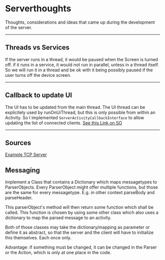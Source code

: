 # Serverthoughts

Thoughts, considerations and ideas that came up during the development of the server.
***
## Threads vs Services
If the server runs in a thread, it would be paused when the Screen is turned off. if it runs in a service, it would not run in parallel, unless in a thread itself.
So we will run it in a thread and be ok with it being possibly paused if the user turns off the device screen.

***
## Callback to update UI
The UI has to be updated from the main thread. The UI thread can be explicitely used by runOnUiThread, but this is only possible from within an Activity. So I implemented `ServerActivityCallbackInterface` to allow updating the list of connected clients.
[See this Link on SO](https://stackoverflow.com/questions/5161951/android-only-the-original-thread-that-created-a-view-hierarchy-can-touch-its-vi#comment11782071_5162096)

***
## Sources
[Example TCP Server](https://stackoverflow.com/questions/10131377/socket-programming-multiple-client-to-one-server)

## Messaging

Implement a Class that contains a Dictionary which maps messagetypes to ParserObjects. Every ParserObject might offer multiple functions, but those are the same for every messagetype. E.g. in other context parseBody and parseHeader.

This parserObject's method will then return some function which shall be called. This function is chosen by using some other class which also uses a dictionary to map the parsed message to an activity.

Both of those classes may take the dictionary/mapping as parameter or define it as abstract, so that the server and the client will have to initialize this themselves. Each once only.

Advantage: if something must be changed, it can be changed in the Parser or the Action, which is only at one place in the code.